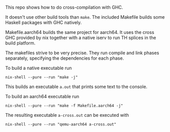This repo shows how to do cross-compilation with GHC.

It doesn't use other build tools than `make`. The included Makefile
builds some Haskell packages with GHC natively.

Makefile.aarch64 builds the same project for aarch64. It uses the
cross GHC provided by nix together with a native iserv to run TH
splices in the build platform.

The makefiles strive to be very precise. They run compile and link
phases separately, specifying the dependencies for each phase.

To build a native executable run
```
nix-shell --pure --run "make -j"
```
This builds an executable `a.out` that prints some text to the console.


To build an aarch64 executable run
```
nix-shell --pure --run "make -f Makefile.aarch64 -j"
```
The resulting executable `a-cross.out` can be executed with
```
nix-shell --pure --run "qemu-aarch64 a-cross.out"
```
